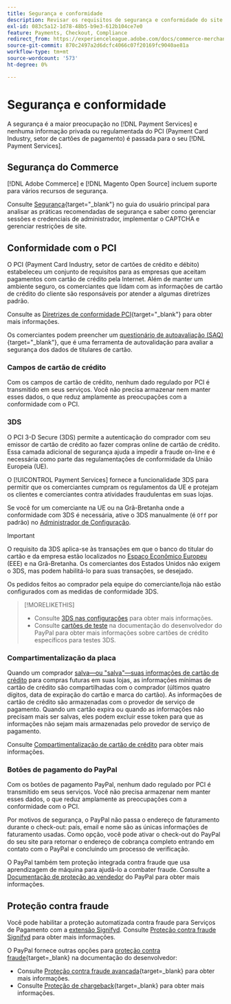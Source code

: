 ```yaml
---
title: Segurança e conformidade
description: Revisar os requisitos de segurança e conformidade do site.
exl-id: 083c5a12-1d78-48b5-b9e3-612b104ce7e0
feature: Payments, Checkout, Compliance
redirect_from: https://experienceleague.adobe.com/docs/commerce-merchant-services/payment-services/security.html?lang=pt-BR
source-git-commit: 870c2497a2d6dcfc4066c07f20169fc9040ae81a
workflow-type: tm+mt
source-wordcount: '573'
ht-degree: 0%

---
```


# Segurança e conformidade

A segurança é a maior preocupação no [!DNL Payment Services] e nenhuma informação privada ou regulamentada do PCI (Payment Card Industry, setor de cartões de pagamento) é passada para o seu [!DNL Payment Services].

## Segurança do Commerce

[!DNL Adobe Commerce] e [!DNL Magento Open Source] incluem suporte para vários recursos de segurança.

Consulte [Segurança](https://experienceleague.adobe.com/pt-br/docs/commerce-admin/systems/security/security){target="_blank"} no guia do usuário principal para analisar as práticas recomendadas de segurança e saber como gerenciar sessões e credenciais de administrador, implementar o CAPTCHA e gerenciar restrições de site.

## Conformidade com o PCI

O PCI (Payment Card Industry, setor de cartões de crédito e débito) estabeleceu um conjunto de requisitos para as empresas que aceitam pagamentos com cartão de crédito pela Internet. Além de manter um ambiente seguro, os comerciantes que lidam com as informações de cartão de crédito do cliente são responsáveis por atender a algumas diretrizes padrão.

Consulte as [Diretrizes de conformidade PCI](https://experienceleague.adobe.com/pt-br/docs/commerce-admin/start/compliance/payments/compliance-pci){target="_blank"} para obter mais informações.

Os comerciantes podem preencher um [questionário de autoavaliação (SAQ)](https://www.pcisecuritystandards.org/pci_security/completing_self_assessment){target="_blank"}, que é uma ferramenta de autovalidação para avaliar a segurança dos dados de titulares de cartão.

### Campos de cartão de crédito

Com os campos de cartão de crédito, nenhum dado regulado por PCI é transmitido em seus serviços. Você não precisa armazenar nem manter esses dados, o que reduz amplamente as preocupações com a conformidade com o PCI.

### 3DS

O PCI 3-D Secure (3DS) permite a autenticação do comprador com seu emissor de cartão de crédito ao fazer compras online de cartão de crédito. Essa camada adicional de segurança ajuda a impedir a fraude on-line e é necessária como parte das regulamentações de conformidade da União Europeia (UE).

O [!UICONTROL Payment Services] fornece a funcionalidade 3DS para permitir que os comerciantes cumpram os regulamentos da UE e protejam os clientes e comerciantes contra atividades fraudulentas em suas lojas.

Se você for um comerciante na UE ou na Grã-Bretanha onde a conformidade com 3DS é necessária, ative o 3DS manualmente (é `Off` por padrão) no [Administrador de Configuração](configure-admin.md#credit-card-fields).

>[!IMPORTANT]
>
>O requisito da 3DS aplica-se às transações em que o banco do titular do cartão e da empresa estão localizados no [Espaço Econômico Europeu](https://www.efta.int/eea) (EEE) e na Grã-Bretanha. Os comerciantes dos Estados Unidos não exigem o 3DS, mas podem habilitá-lo para suas transações, se desejado.

Os pedidos feitos ao comprador pela equipe do comerciante/loja não estão configurados com as medidas de conformidade 3DS.

>[!MORELIKETHIS]
>
> * Consulte [3DS nas configurações](configure-admin.md#3ds) para obter mais informações.
> * Consulte [cartões de teste](https://developer.paypal.com/docs/checkout/advanced/customize/3d-secure/test/) na documentação do desenvolvedor do PayPal para obter mais informações sobre cartões de crédito específicos para testes 3DS.

### Compartimentalização da placa

Quando um comprador [salva—ou &quot;salva&quot;—suas informações de cartão de crédito](vaulting.md) para compras futuras em suas lojas, as informações mínimas de cartão de crédito são compartilhadas com o comprador (últimos quatro dígitos, data de expiração do cartão e marca do cartão). As informações de cartão de crédito são armazenadas com o provedor de serviço de pagamento. Quando um cartão expira ou quando as informações não precisam mais ser salvas, eles podem excluir esse token para que as informações não sejam mais armazenadas pelo provedor de serviço de pagamento.

Consulte [Compartimentalização de cartão de crédito](vaulting.md) para obter mais informações.

### Botões de pagamento do PayPal

Com os botões de pagamento PayPal, nenhum dado regulado por PCI é transmitido em seus serviços. Você não precisa armazenar nem manter esses dados, o que reduz amplamente as preocupações com a conformidade com o PCI.

Por motivos de segurança, o PayPal não passa o endereço de faturamento durante o check-out: país, email e nome são as únicas informações de faturamento usadas. Como opção, você pode ativar o check-out do PayPal do seu site para retornar o endereço de cobrança completo entrando em contato com o PayPal e concluindo um processo de verificação.

O PayPal também tem proteção integrada contra fraude que usa aprendizagem de máquina para ajudá-lo a combater fraude. Consulte a [Documentação de proteção ao vendedor](https://www.paypal.com/us/webapps/mpp/security/seller-protection) do PayPal para obter mais informações.

## Proteção contra fraude

Você pode habilitar a proteção automatizada contra fraude para Serviços de Pagamento com a [extensão Signifyd](https://commercemarketplace.adobe.com/signifyd-module-connect.html). Consulte [Proteção contra fraude Signifyd](fraud-protection.md) para obter mais informações.

O PayPal fornece outras opções para [proteção contra fraude](https://www.paypal.com/us/cshelp/article/what-is-fraud-protection-help1014){target=_blank} na documentação do desenvolvedor:

* Consulte [Proteção contra fraude avançada](https://www.paypal.com/us/enterprise/fraud-protection-advanced#fraud-protection-advanced){target=_blank} para obter mais informações.
* Consulte [Proteção de chargeback](https://www.paypal.com/us/cshelp/article/what-is-chargeback-protection-help608){target=_blank} para obter mais informações.
